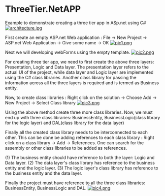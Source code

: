 # ThreeTier.NetAPP
Example to demonstrate creating a three tier app in ASp.net using C#
[![architecture.jpg](https://s9.postimg.org/phjbnesun/architecture.jpg)](https://postimg.org/image/z22yaai6j/)

First create an empty ASP.net Web application : File -> New Project -> ASP.net Web Application -> Give some name -> OK
[![pic1.png](https://s18.postimg.org/ezhxxmjex/pic1.png)](https://postimg.org/image/ukz9hkvd1/)

Next we will developing webForms using the empty template.
[![pic2.png](https://s18.postimg.org/wbb2djsk9/pic2.png)](https://postimg.org/image/qzw5su6hh/)

For creating three tier app, we need to first create the above three layers: Presentation, Logic and Data layer.
The presentation layer refers to the actual UI of the project, 
while data layer and Logic layer are implemented using the C# class libraries.
Another class library for passing the information across all the three layers is required and is termed as Business entity.

Now, to create class libraries : Right click on the solution -> Choose Add -> New Project -> Select Class library
[![pic3.png](https://s22.postimg.org/vlw83dag1/pic3.png)](https://postimg.org/image/vynm9jspp/)

Using the above method create three more class libraries. Now, we must end up with three class libraries: BusinessEntity, BusinessLogic(class library for the logic layer) and DAL(class library for the data layer)

Finally all the created class library needs to be interconnected to each other.
This can be done be adding references to each class library : Right click on a class library -> Add -> References.
One can search for the assembly or other class libraries to be added as references.

(1) The business entity should have reference to both the layer: Logic and Data layer.
(2) The data layer's class library has reference to the business entity and the logic layer.
(3) The logic layer's class library has reference to the business entity and the data layer.

Finally the project must have reference to all the three class libraries: BusinessEntity, BusinessLogic and DAL.
[![pic4.png](https://s1.postimg.org/sh7i4n9of/pic4.png)](https://postimg.org/image/hhmat1j97/)
